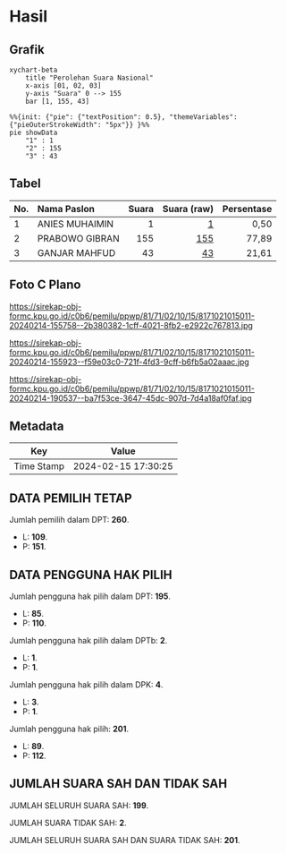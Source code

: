 # Hasil

## Grafik

```mermaid
xychart-beta
    title "Perolehan Suara Nasional"
    x-axis [01, 02, 03]
    y-axis "Suara" 0 --> 155
    bar [1, 155, 43]
```

```mermaid
%%{init: {"pie": {"textPosition": 0.5}, "themeVariables": {"pieOuterStrokeWidth": "5px"}} }%%
pie showData
    "1" : 1
    "2" : 155
    "3" : 43
```

## Tabel

| No. | Nama Paslon    | Suara | Suara (raw) | Persentase |
|:--- |:-------------- | -----:| -----------:| ----------:|
| 1   | ANIES MUHAIMIN | 1     | [1][p-1]    | 0,50       |
| 2   | PRABOWO GIBRAN | 155   | [155][p-2]  | 77,89      |
| 3   | GANJAR MAHFUD  | 43    | [43][p-3]   | 21,61      |


[p-1]: https://github.com/gigit-pemilu/pemilu-2024/blob/main/pilpres/hitung-suara/sub/81-maluku/sub/71-kota-ambon/sub/02-sirimau/sub/1015-batu-meja/sub/011-tps/sub/paslon-1.txt
[p-2]: https://github.com/gigit-pemilu/pemilu-2024/blob/main/pilpres/hitung-suara/sub/81-maluku/sub/71-kota-ambon/sub/02-sirimau/sub/1015-batu-meja/sub/011-tps/sub/paslon-2.txt
[p-3]: https://github.com/gigit-pemilu/pemilu-2024/blob/main/pilpres/hitung-suara/sub/81-maluku/sub/71-kota-ambon/sub/02-sirimau/sub/1015-batu-meja/sub/011-tps/sub/paslon-3.txt

## Foto C Plano

https://sirekap-obj-formc.kpu.go.id/c0b6/pemilu/ppwp/81/71/02/10/15/8171021015011-20240214-155758--2b380382-1cff-4021-8fb2-e2922c767813.jpg

https://sirekap-obj-formc.kpu.go.id/c0b6/pemilu/ppwp/81/71/02/10/15/8171021015011-20240214-155923--f59e03c0-721f-4fd3-9cff-b6fb5a02aaac.jpg

https://sirekap-obj-formc.kpu.go.id/c0b6/pemilu/ppwp/81/71/02/10/15/8171021015011-20240214-190537--ba7f53ce-3647-45dc-907d-7d4a18af0faf.jpg


## Metadata

| Key        | Value               |
| ---------- | ------------------- |
| Time Stamp | 2024-02-15 17:30:25 |


## DATA PEMILIH TETAP

Jumlah pemilih dalam DPT: **260**.
 * L: **109**.
 * P: **151**.

## DATA PENGGUNA HAK PILIH

Jumlah pengguna hak pilih dalam DPT: **195**.
 * L: **85**.
 * P: **110**.

Jumlah pengguna hak pilih dalam DPTb: **2**.
 * L: **1**.
 * P: **1**.

Jumlah pengguna hak pilih dalam DPK: **4**.
 * L: **3**.
 * P: **1**.

Jumlah pengguna hak pilih: **201**.
 * L: **89**.
 * P: **112**.

## JUMLAH SUARA SAH DAN TIDAK SAH

JUMLAH SELURUH SUARA SAH: **199**.

JUMLAH SUARA TIDAK SAH: **2**.

JUMLAH SELURUH SUARA SAH DAN SUARA TIDAK SAH: **201**.



